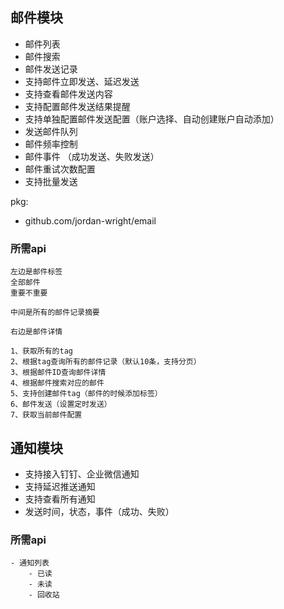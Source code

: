 ## 邮件模块

- 邮件列表
- 邮件搜索
- 邮件发送记录
- 支持邮件立即发送、延迟发送
- 支持查看邮件发送内容
- 支持配置邮件发送结果提醒
- 支持单独配置邮件发送配置（账户选择、自动创建账户自动添加）
- 发送邮件队列
- 邮件频率控制
- 邮件事件 （成功发送、失败发送）
- 邮件重试次数配置
- 支持批量发送

pkg: 
- github.com/jordan-wright/email

### 所需api

    左边是邮件标签
    全部邮件
    重要不重要
    
    中间是所有的邮件记录摘要
    
    右边是邮件详情
    
    1、获取所有的tag
    2、根据tag查询所有的邮件记录（默认10条，支持分页）
    3、根据邮件ID查询邮件详情
    4、根据邮件搜索对应的邮件
    5、支持创建邮件tag（邮件的时候添加标签）
    6、邮件发送（设置定时发送）
    7、获取当前邮件配置


## 通知模块

- 支持接入钉钉、企业微信通知
- 支持延迟推送通知
- 支持查看所有通知
- 发送时间，状态，事件（成功、失败）


### 所需api

    - 通知列表
        - 已读
        - 未读
        - 回收站